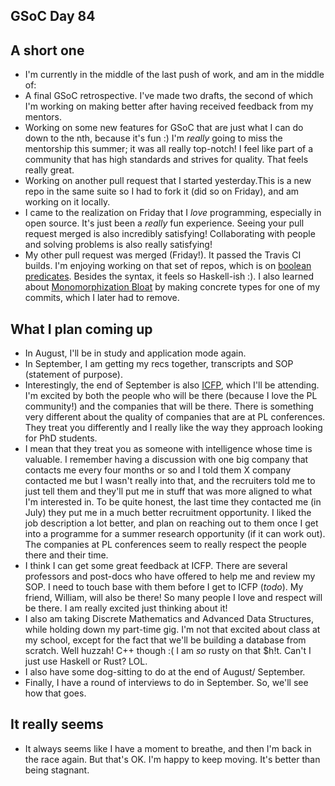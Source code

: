 ## GSoC Day 84

## A short one
- I'm currently in the middle of the last push of work, and am in the middle of:
 - A final GSoC retrospective. I've made two drafts, the second of which I'm working 
   on making better after having received feedback from my mentors. 
 - Working on some new features for GSoC that are just what I can do down to the nth, because it's fun :)
   I'm *really* going to miss the mentorship this summer; it was all really top-notch! I feel like part of 
   a community that has high standards and strives for quality. That feels really great.
 - Working on another pull request that I started yesterday.This is a new repo in the same suite so I had
   to fork it (did so on Friday), and am working on it locally.
- I came to the realization on Friday that I *love* programming, especially in open source. It's just
   been a *really* fun experience. Seeing your pull request merged is also incredibly satisfying!
   Collaborating with people and solving problems is also really satisfying!
- My other pull request was merged (Friday!).
  It passed the Travis CI builds. I'm enjoying working on that set of repos, which is on [boolean predicates](https://github.com/assert-rs). Besides the syntax, it feels so Haskell-ish :). I also learned about [Monomorphization
  Bloat](http://www.suspectsemantics.com/blog/2016/12/03/monomorphization-bloat/) by making concrete types for one of my commits, which I later had to remove.
   
## What I plan coming up
- In August, I'll be in study and application mode again.
- In September, I am getting my recs together, transcripts and SOP (statement of purpose).
- Interestingly, the end of September is also [ICFP](https://conf.researchr.org/home/icfp-2018), which I'll be attending. I'm excited by both the people
  who will be there (because I love the PL community!) and the companies that will be there. There is something
  very different about the quality of companies that are at PL conferences. They treat you differently and I really
  like the way they approach looking for PhD students. 
- I mean that they treat you as someone with intelligence whose time is valuable. I remember having a discussion
  with one big company that contacts me every four months or so and I told them X company contacted me but I wasn't
  really into that, and the recruiters told me to just tell them and they'll put me in stuff that was more aligned
  to what I'm interested in. To be quite honest, the last time they contacted me (in July) they put me in a much
  better recruitment opportunity. I liked the job description a lot better, and plan on reaching out to them once
  I get into a programme for a summer research opportunity (if it can work out).
  The companies at PL conferences seem to really respect the people there and their time.
- I think I can get some great feedback at ICFP. There are several professors and post-docs who have offered to help me 
  and review my SOP. I need to touch base with them before I get to ICFP (*todo*). My friend, William, will also be there!
  So many people I love and respect will be there. I am really excited just thinking about it!
- I also am taking Discrete Mathematics and Advanced Data Structures, while holding down my part-time gig.
  I'm not that excited about class at my school, except for the fact that we'll be building a database from scratch.
  Well huzzah! C++ though :( I am *so* rusty on that $h!t. Can't I just use Haskell or Rust? LOL.
- I also have some dog-sitting to do at the end of August/ September.
- Finally, I have a round of interviews to do in September. So, we'll see how that goes.

## It really seems
- It always seems like I have a moment to breathe, and then I'm back in the race again. But that's OK.
  I'm happy to keep moving. It's better than being stagnant.

